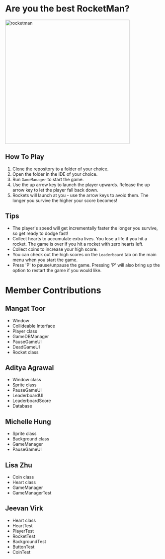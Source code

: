 # Are you the best RocketMan?

<img alt="rocketman" src="C:\Users\miche\Documents\COMP2522\March28\project-rocketman\images\rocket_man_images\rocket_man_2.jpg" width="400"/>

## How To Play
1. Clone the repository to a folder of your choice.
2. Open the folder in the IDE of your choice.
3. Run `GameManager` to start the game. 
4. Use the up arrow key to launch the player upwards. Release the up arrow key to let the player fall back down. 
5. Rockets will launch at you - use the arrow keys to avoid them. The longer you survive the higher your score becomes!

## Tips
- The player's speed will get incrementally faster the longer you survive, so get ready to dodge fast!
- Collect hearts to accumulate extra lives. You lose a life if you hit a rocket. The game is over if you hit a rocket with zero hearts left. 
- Collect coins to increase your high score. 
- You can check out the high scores on the `Leaderboard` tab on the main menu when you start the game. 
- Press 'P' to pause/unpause the game. Pressing 'P' will also bring up the option to restart the game if you would like. 

# Member Contributions 
## Mangat Toor 
- Window
- Collideable Interface
- Player class
- GameDBManager
- PauseGameUI
- DeadGameUI
- Rocket class
## Aditya Agrawal
- Window class
- Sprite class
- PauseGameUI
- LeaderboardUI
- LeaderboardScore
- Database
## Michelle Hung
- Sprite class
- Background class
- GameManager
- PauseGameUI
## Lisa Zhu 
- Coin class
- Heart class
- GameManager
- GameManagerTest
## Jeevan Virk 
- Heart class
- HeartTest
- PlayerTest
- RocketTest
- BackgroundTest
- ButtonTest
- CoinTest